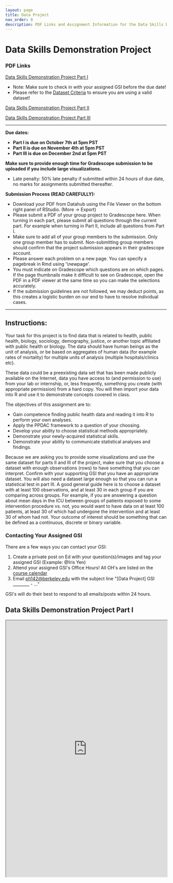 ```yaml
---
layout: page
title: Data Project
nav_order: 8
description: PDF Links and Assignment Information for the Data Skills Demonstration Project
---
```


# Data Skills Demonstration Project

### PDF Links 

[Data Skills Demonstration Project Part I](https://ph142-ucb.github.io/fa22/src/dp/part1_instructions.pdf)  

- Note: Make sure to check in with your assigned GSI before the due date!
- Please refer to the [Dataset Criteria](https://docs.google.com/document/d/1rV8MwHR8yLP1fM780hXVD1VS80QKJlBswcKhhmUh6SE/edit?usp=sharing) to ensure you are using a valid dataset!

[Data Skills Demonstration Project Part II](https://ph142-ucb.github.io/fa22/src/dp/part2_instructions.pdf)  

[Data Skills Demonstration Project Part III](https://ph142-ucb.github.io/fa22/src/dp/part3_instructions.pdf)  

<hr>

**Due dates:** 

- **Part I is due on October 7th at 5pm PST**
- **Part II is due on November 4th at 5pm PST**
- **Part III is due on December 2nd at 5pm PST**

**Make sure to provide enough time for Gradescope submission to be uploaded if you include large visualizations.**

* Late penalty: 50% late penalty if submitted within 24 hours of due date, no marks for assignments submitted thereafter.

**Submission Process (READ CAREFULLY):**

* Download your PDF from Datahub using the File Viewer on the bottom right panel of RStudio. (More -> Export) 
* Please submit a PDF of your group project to Gradescope here. When turning in each part, please
submit all questions through the current part. For example when turning in Part II, include all
questions from Part I.
* Make sure to add all of your group members to the submission. Only one group member has to submit. Non-submitting group members should confirm that the project submission appears in their gradescope account.  
* Please answer each problem on a new page. You can specify a pagebreak in Rmd using '\\newpage'.
* You must indicate on Gradescope which questions are on which pages. If the page thumbnails make it difficult to see on Gradescope, open the PDF in a PDF viewer at the same time so you can make the selections accurately.
* If the submission guidelines are not followed, we may deduct points, as this creates a logistic burden on our end to have to resolve individual cases.


------- 

## Instructions:

Your task for this project is to find data that is related to health, public health, biology, sociology, demography, justice, or another topic affiliated with public health or biology. The data should have human beings as the unit of analysis, or be based on aggregates of human data (for example rates of mortality) for multiple units of analysis (multiple hospitals/clinics etc).  

These data could be a preexisting data set that has been made publicly available on the Internet, data you have access to (and permission to use) from your lab or internship, or, less frequently, something you create (with appropriate permission) from a hard copy. You will then import your data into R and use it to demonstrate concepts covered in class.

The objectives of this assignment are to:

* Gain competence finding public health data and reading it into R to perform your own analyses.
* Apply the PPDAC framework to a question of your choosing.
* Develop your ability to choose statistical methods appropriately.
* Demonstrate your newly-acquired statistical skills.
* Demonstrate your ability to communicate statistical analyses and findings.

Because we are asking you to provide some visualizations and use the same dataset for parts II and III of the project, make sure that you choose a dataset with enough  observations (rows) to have something that you can interpret.  Confirm with your supporting GSI that you have an appropriate dataset.  You will also need a dataset large enough so that you can run a statistical test in part III.  A good general guide here is to choose a dataset with at least 100 observations, and at least 30 in each group if you are comparing across groups.  For example, if you are answering a question about mean days in the ICU between groups of patients exposed to some intervention procedure vs. not, you would want to have data on at least 100 patients, at least 30 of which had undergone the intervention and at least 30 of whom had not.  Your outcome of interest should be something that can be defined as a continuous, discrete or binary variable.  

### Contacting Your Assigned GSI

There are a few ways you can contact your GSI:

1. Create a private post on Ed with your question(s)/images and tag your assigned GSI (Example: @Iris Yen)
2. Attend your assigned GSI's Office Hours! All OH's are listed on the [course calendar](https://ph142-ucb.github.io/fa21/calendar/)
3. Email <ph142@berkeley.edu> with the subject line "[Data Project] GSI ________ - ..."

GSI's will do their best to respond to all emails/posts within 24 hours.

## Data Skills Demonstration Project Part I

<iframe src="https://ph142-ucb.github.io/fa22/src/dp/part1_instructions.pdf" width="100%" height="800"></iframe>
